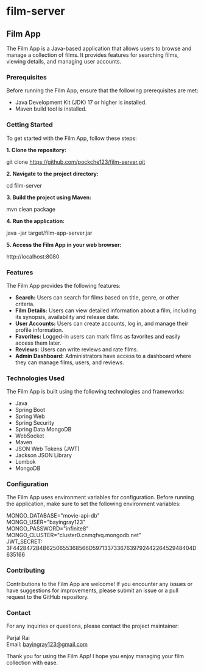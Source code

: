 ﻿# film-server
## Film App

The Film App is a Java-based application that allows users to browse and manage a collection of films. It provides features for searching films, viewing details, and managing user accounts.


### Prerequisites 

Before running the Film App, ensure that the following prerequisites are met:

- Java Development Kit (JDK) 17 or higher is installed. <br>
- Maven build tool is installed.

### Getting Started
To get started with the Film App, follow these steps:

 **1. Clone the repository:**

git clone https://github.com/pockche123/film-server.git <br>

**2. Navigate to the project directory:**

cd film-server

**3. Build the project using Maven:**

mvn clean package

**4. Run the application:** 

java -jar target/film-app-server.jar

**5. Access the Film App in your web browser:**

http://localhost:8080

### Features
The Film App provides the following features:

- **Search:** Users can search for films based on title, genre, or other criteria. <br>
- **Film Details:** Users can view detailed information about a film, including its synopsis, availability and release date. <br>
- **User Accounts:** Users can create accounts, log in, and manage their profile information. <br>
- **Favorites:** Logged-in users can mark films as favorites and easily access them later. <br>
- **Reviews:** Users can write reviews and rate films. <br>
- **Admin Dashboard:** Administrators have access to a dashboard where they can manage films, users, and reviews.
  
### Technologies Used

The Film App is built using the following technologies and frameworks:

- Java <br>
- Spring Boot <br>
- Spring Web <br>
- Spring Security <br>
- Spring Data MongoDB <br>
- WebSocket <br>
- Maven <br>
- JSON Web Tokens (JWT) <br>
- Jackson JSON Library <br>
- Lombok <br>
- MongoDB <br>
  
### Configuration

The Film App uses environment variables for configuration. Before running the application, make sure to set the following environment variables:

MONGO_DATABASE="movie-api-db" <br>
MONGO_USER="bayingray123"  <br>
MONGO_PASSWORD="infinite8" <br>
MONGO_CLUSTER="cluster0.cnmqfvq.mongodb.net" <br>
JWT_SECRET: 3F4428472B4B6250655368566D5971337336763979244226452948404D635166 <br>

### Contributing 

Contributions to the Film App are welcome! If you encounter any issues or have suggestions for improvements, please submit an issue or a pull request to the GitHub repository.

### Contact

For any inquiries or questions, please contact the project maintainer:

Parjal Rai <br>
Email: bayingray123@gmail.com 

Thank you for using the Film App! I hope you enjoy managing your film collection with ease.
